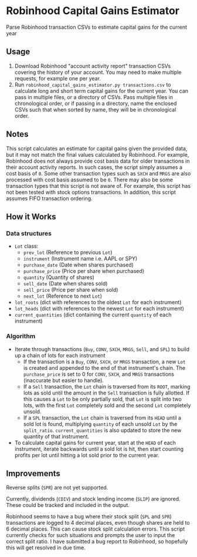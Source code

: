 # Robinhood Capital Gains Estimator

Parse Robinhood transaction CSVs to estimate capital gains for the current year

## Usage

1. Download Robinhood "account activity report" transaction CSVs covering the history of your account. You may need to make multiple requests, for example one per year.
2. Run `robinhood_capital_gains_estimator.py transactions.csv` to calculate long and short term capital gains for the current year. You can pass in multiple files, or a directory of CSVs. Pass multiple files in chronological order, or if passing in a directory, name the enclosed CSVs such that when sorted by name, they will be in chronological order.

## Notes

This script calculates an estimate for capital gains given the provided data, but it may not match the final values calculated by Robinhood. For example, Robinhood does not always provide cost basis data for older transactions in their account activity reports. In such cases, the script simply assumes a cost basis of `0`. Some other transaction types such as `SXCH` and `MRGS` are also processed with cost basis assumed to be `0`. There may also be some transaction types that this script is not aware of. For example, this script has not been tested with stock options transactions. In addition, this script assumes FIFO transaction ordering.

## How it Works

### Data structures

* `Lot` class:
    * `prev_lot` (Reference to previous `Lot`)
    * `instrument` (Instrument name i.e. AAPL or SPY)
    * `purchase_date` (Date when shares purchased)
    * `purchase_price` (Price per share when purchased)
    * `quantity` (Quantity of shares)
    * `sell_date` (Date when shares sold)
    * `sell_price` (Price per share when sold)
    * `next_lot` (Reference to next `Lot`)
* `lot_roots` (dict with references to the oldest `Lot` for each instrument)
* `lot_heads` (dict with references to the newest `Lot` for each instrument)
* `current_quantities` (dict containing the current `quantity` of each instrument)

### Algorithm

* Iterate through transactions (`Buy`, `CONV`, `SXCH`, `MRGS`, `Sell`, and `SPL`) to build up a chain of lots for each instrument
    * If the transaction is a `Buy`, `CONV`, `SXCH`, or `MRGS` transaction, a new `Lot` is created and appended to the end of that instrument's chain. The `purchase_price` is set to 0 for `CONV`, `SXCH`, and `MRGS` transactions (inaccurate but easier to handle).
    * If a `Sell` transaction, the `Lot` chain is traversed from its `ROOT`, marking lots as sold until the amount in the `Sell` transaction is fully allotted. If this causes a `Lot` to be only partially sold, that `Lot` is split into two lots, with the first `Lot` completely sold and the second `Lot` completely unsold.
    * If a `SPL` transaction, the `Lot` chain is traversed from its `HEAD` until a sold lot is found, multiplying `quantity` of each unsold `Lot` by the `split_ratio`. `current_quantities` is also updated to store the new quantity of that instrument.
* To calculate capital gains for current year, start at the `HEAD` of each instrument, iterate backwards until a sold lot is hit, then start counting profits per lot until hitting a lot sold prior to the current year.

## Improvements

Reverse splits (`SPR`) are not yet supported.

Currently, dividends (`CDIV`) and stock lending income (`SLIP`) are ignored. These could be tracked and included in the output.

Robinhood seems to have a bug where their stock split (`SPL` and `SPR`) transactions are logged to 4 decimal places, even though shares are held to 6 decimal places. This can cause stock split calculation errors. This script currently checks for such situations and prompts the user to input the correct split ratio. I have submitted a bug report to Robinhood, so hopefully this will get resolved in due time.